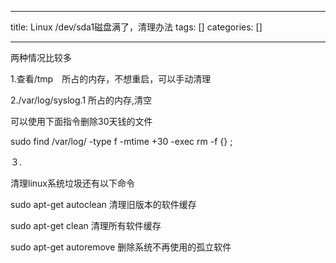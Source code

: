 
--- 
title:  Linux /dev/sda1磁盘满了，清理办法 
tags: []
categories: [] 

---
两种情况比较多

1.查看/tmp　所占的内存，不想重启，可以手动清理

2./var/log/syslog.1 所占的内存,清空

可以使用下面指令删除30天钱的文件

sudo find /var/log/ -type f -mtime +30 -exec rm -f {} \;

３.

清理linux系统垃圾还有以下命令

sudo apt-get autoclean 清理旧版本的软件缓存

sudo apt-get clean 清理所有软件缓存

sudo apt-get autoremove 删除系统不再使用的孤立软件
